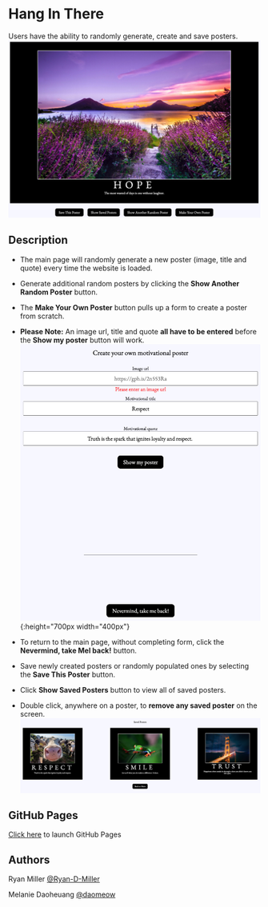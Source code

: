 # Hang In There 

Users have the ability to randomly generate, create and save posters. 
![hangInThere1](./readme-imgs/hangInThere1.png)
  
## Description

* The main page will randomly generate a new poster (image, title and quote) every time the website is loaded. 
* Generate additional random posters by clicking the **Show Another Random Poster** button. 
* The **Make Your Own Poster** button pulls up a form to create a poster from scratch. 

* **Please Note:** An image url, title and quote **all have to be entered** before the **Show my poster** button will work. ![hangInThere2](./readme-imgs/hangInThere2.png){:height="700px width="400px"}
* To return to the main page, without completing form, click the **Nevermind, take Mel back!** button. 
* Save newly created posters or randomly populated ones by selecting the **Save This Poster** button. 
* Click **Show Saved Posters** button to view all of saved posters. 
* Double click, anywhere on a poster, to **remove any saved poster** on the screen.  
![hangInThere3](./readme-imgs/hangInThere3.png)

## GitHub Pages
[Click here](https://ryan-d-miller.github.io/hang-in-there-boilerplate/) to launch GitHub Pages 

## Authors
Ryan Miller [@Ryan-D-Miller](https://github.com/Ryan-D-Miller)

Melanie Daoheuang [@daomeow](https://github.com/daomeow) 


